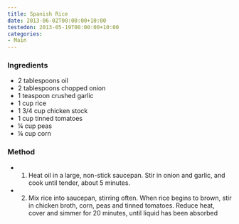 ```yaml
---
title: Spanish Rice
date: 2013-06-02T00:00:00+10:00
testedon: 2013-05-19T00:00:00+10:00
categories:
- Main
---
```










### Ingredients

* 2 tablespoons oil
* 2 tablespoons chopped onion
* 1 teaspoon crushed garlic
* 1 cup rice
* 1 3/4 cup chicken stock
* 1 cup tinned tomatoes
* ¼ cup peas
* ¼ cup corn

### Method

* 1. Heat oil in a large, non-stick saucepan. Stir in onion and garlic, and cook until tender, about 5 minutes.
* 2. Mix rice into saucepan, stirring often. When rice begins to brown, stir in chicken broth, corn, peas and tinned tomatoes. Reduce heat, cover and simmer for 20 minutes, until liquid has been absorbed

